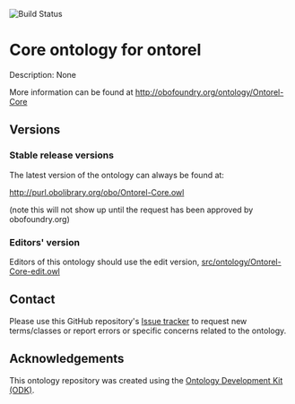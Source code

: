 
![Build Status](https://github.com/OpenLHS/Ontorel-Core/actions/workflows/qc.yml/badge.svg)
# Core ontology for ontorel

Description: None

More information can be found at http://obofoundry.org/ontology/Ontorel-Core

## Versions

### Stable release versions

The latest version of the ontology can always be found at:

http://purl.obolibrary.org/obo/Ontorel-Core.owl

(note this will not show up until the request has been approved by obofoundry.org)

### Editors' version

Editors of this ontology should use the edit version, [src/ontology/Ontorel-Core-edit.owl](src/ontology/Ontorel-Core-edit.owl)

## Contact

Please use this GitHub repository's [Issue tracker](https://github.com/OpenLHS/Ontorel-Core/issues) to request new terms/classes or report errors or specific concerns related to the ontology.

## Acknowledgements

This ontology repository was created using the [Ontology Development Kit (ODK)](https://github.com/INCATools/ontology-development-kit).